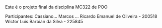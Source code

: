 Este é o projeto final da disciplina MC322 de POO

Participantes:
  Cassiano...
  Marcos ...
  Ricardo Emanuel de Oliveira - 200518
  Wictor Luis Barbian da Silva - 225845
